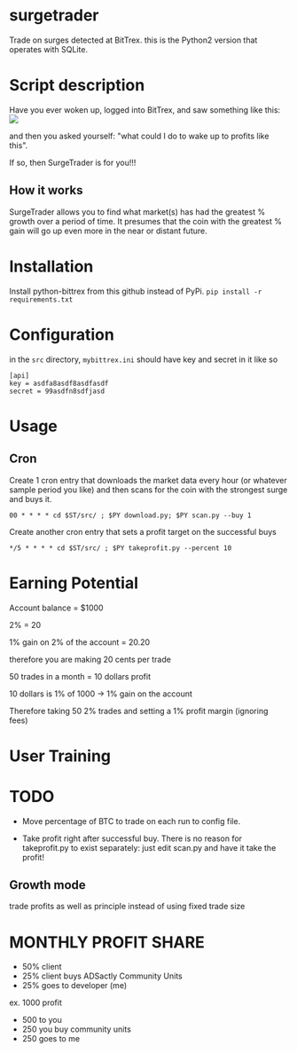 # surgetrader
Trade on surges detected at BitTrex. this is the Python2 version that operates
with SQLite.

# Script description

Have you ever woken up, logged into BitTrex,  and saw something like this:
![](https://i.imgur.com/OHvlAAM.png)

and then you asked yourself: "what could I do to wake up to profits like this".

If so, then SurgeTrader is for you!!!

## How it works

SurgeTrader allows you to find what market(s) has had the greatest % growth over a period of time. It presumes that the coin with the greatest % gain will go up even more in the near or distant future.

# Installation

Install python-bittrex from this github instead of PyPi.
`pip install -r requirements.txt`

# Configuration

in the `src` directory, `mybittrex.ini` should have key and secret in it like so

    [api]
    key = asdfa8asdf8asdfasdf
    secret = 99asdfn8sdfjasd

# Usage
## Cron

Create 1 cron entry that downloads the market data every hour (or whatever
sample period you like) and then scans for the coin with the strongest surge and buys it.

    00 * * * * cd $ST/src/ ; $PY download.py; $PY scan.py --buy 1

Create another cron entry that sets a profit target on the successful buys

    */5 * * * * cd $ST/src/ ; $PY takeprofit.py --percent 10

# Earning Potential

Account balance = $1000

2% = 20

1% gain on 2% of the account = 20.20

therefore you are making 20 cents per trade

50 trades in a month = 10 dollars profit

10 dollars is 1% of 1000 -> 1% gain on the account

Therefore taking 50 2% trades and setting a 1% profit margin (ignoring fees)

# User Training


# TODO

- Move percentage of BTC to trade on each run to config file.

- Take profit right after successful buy. There is no reason for takeprofit.py
to exist separately: just edit scan.py and have it take the profit!

## Growth mode

trade profits as well as principle instead of using fixed trade size



# MONTHLY PROFIT SHARE

* 50% client
* 25% client buys ADSactly Community Units
* 25% goes to developer (me)

ex. 1000 profit
- 500 to you
- 250 you buy community units
- 250 goes to me

#
